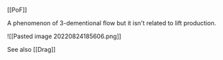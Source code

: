[[PoF]]

A phenomenon of 3-dementional flow but it isn't related to lift production.

![[Pasted image 20220824185606.png]]

See also [[Drag]]